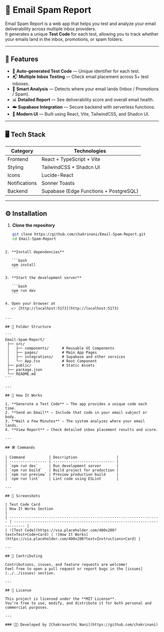 # 📧 Email Spam Report

Email Spam Report is a web app that helps you test and analyze your email deliverability across multiple inbox providers.  
It generates a unique **Test Code** for each test, allowing you to track whether your emails land in the inbox, promotions, or spam folders.

---

## 🚀 Features

- 🔑 **Auto-generated Test Code** — Unique identifier for each test.
- 📬 **Multiple Inbox Testing** — Check email placement across 5+ test inboxes.
- 🧠 **Smart Analysis** — Detects where your email lands (Inbox / Promotions / Spam).
- 📊 **Detailed Report** — See deliverability score and overall email health.
- ☁️ **Supabase Integration** — Secure backend with serverless functions.
- 🎨 **Modern UI** — Built using React, Vite, TailwindCSS, and Shadcn UI.

---

## 🖥️ Tech Stack

| Category | Technologies |
|-----------|--------------|
| Frontend | React + TypeScript + Vite |
| Styling | TailwindCSS + Shadcn UI |
| Icons | Lucide-React |
| Notifications | Sonner Toasts |
| Backend | Supabase (Edge Functions + PostgreSQL) |

---

## ⚙️ Installation

1. **Clone the repository**
   ```bash
   git clone https://github.com/chakrinani/Email-Spam-Report.git
   cd Email-Spam-Report
````

2. **Install dependencies**

   ```bash
   npm install
   ```

3. **Start the development server**

   ```bash
   npm run dev
   ```

4. Open your browser at
   👉 [http://localhost:5173](http://localhost:5173)

---

## 🧩 Folder Structure

```
Email-Spam-Report/
 ├── src/
 │   ├── components/      # Reusable UI Components
 │   ├── pages/           # Main App Pages
 │   ├── integrations/    # Supabase and other services
 │   └── App.tsx          # Root Component
 ├── public/              # Static Assets
 ├── package.json
 └── README.md
```

---

## 🧠 How It Works

1. **Generate a Test Code** — The app provides a unique code each time.
2. **Send an Email** — Include that code in your email subject or body.
3. **Wait a Few Minutes** — The system analyzes where your email lands.
4. **View Report** — Check detailed inbox placement results and score.

---

## 🛠️ Commands

| Command           | Description                  |
| ----------------- | ---------------------------- |
| `npm run dev`     | Run development server       |
| `npm run build`   | Build project for production |
| `npm run preview` | Preview production build     |
| `npm run lint`    | Lint code using ESLint       |

---

## 📸 Screenshots

| Test Code Card                                                        | How It Works Section                                                        |
| --------------------------------------------------------------------- | --------------------------------------------------------------------------- |
| ![Test Code](https://via.placeholder.com/400x200?text=Test+Code+Card) | ![How It Works](https://via.placeholder.com/400x200?text=Instructions+Card) |

---

## 🤝 Contributing

Contributions, issues, and feature requests are welcome!
Feel free to open a pull request or report bugs in the [issues](../../issues) section.

---

## 🧾 License

This project is licensed under the **MIT License**.
You’re free to use, modify, and distribute it for both personal and commercial purposes.

---

### 👨‍💻 Developed by [Chakravarthi Nani](https://github.com/chakrinani)

